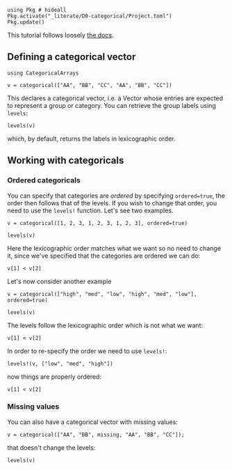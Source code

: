 <!--This file was generated, do not modify it.-->
```julia:ex1
using Pkg # hideall
Pkg.activate("_literate/D0-categorical/Project.toml")
Pkg.update()
```

This tutorial follows loosely [the docs](https://juliadata.github.io/CategoricalArrays.jl/latest/using.html).

## Defining a categorical vector

```julia:ex2
using CategoricalArrays

v = categorical(["AA", "BB", "CC", "AA", "BB", "CC"])
```

This declares a categorical vector, i.e. a Vector whose entries are expected to represent a group or category.
You can retrieve the group labels using `levels`:

```julia:ex3
levels(v)
```

which, by  default, returns the labels in lexicographic order.

## Working with categoricals

### Ordered categoricals

You can specify that categories are *ordered* by specifying `ordered=true`, the order then follows that of the levels. If you wish to change that order, you  need to  use the `levels!` function.
Let's see two examples.

```julia:ex4
v = categorical([1, 2, 3, 1, 2, 3, 1, 2, 3], ordered=true)

levels(v)
```

Here the lexicographic order matches what we want so no  need to change it, since we've specified  that the categories are ordered we can do:

```julia:ex5
v[1] < v[2]
```

Let's now consider another example

```julia:ex6
v = categorical(["high", "med", "low", "high", "med", "low"], ordered=true)

levels(v)
```

The levels follow the lexicographic order which  is not what  we want:

```julia:ex7
v[1] < v[2]
```

In order to re-specify the order we need to  use `levels!`:

```julia:ex8
levels!(v, ["low", "med", "high"])
```

now things are properly ordered:

```julia:ex9
v[1] < v[2]
```

### Missing values

You can also have a categorical vector with missing values:

```julia:ex10
v = categorical(["AA", "BB", missing, "AA", "BB", "CC"]);
```

that doesn't change the levels:

```julia:ex11
levels(v)
```

